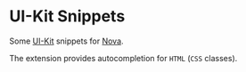 # UI-Kit Snippets

Some [UI-Kit](https://getuikit.com/) snippets for [Nova](https://nova.app/).

The extension provides autocompletion for `HTML` (`CSS` classes).
